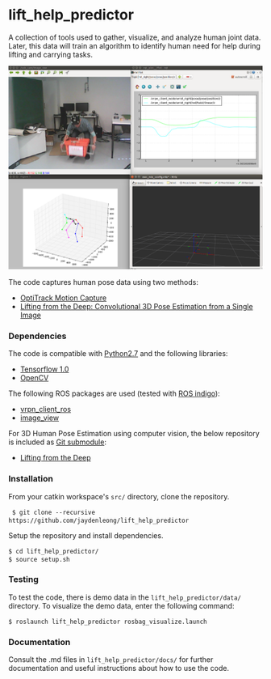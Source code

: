 # lift_help_predictor
A collection of tools used to gather, visualize, and analyze human joint data. Later, this data will train an algorithm to identify human need for help during lifting and carrying tasks.

![](docs/demo.png) 

The code captures human pose data using two methods: 
 - [OptiTrack Motion Capture](https://optitrack.com/)
 - [Lifting from the Deep: Convolutional 3D Pose Estimation from a Single Image](https://arxiv.org/abs/1701.00295)


### Dependencies 
The code is compatible with [Python2.7](https://www.python.org/download/releases/2.7/) and the following libraries:
 - [Tensorflow 1.0](https://www.tensorflow.org/)
 - [OpenCV](http://opencv.org/)

The following ROS packages are used (tested with [ROS indigo]()): 
 - [vrpn_client_ros](http://wiki.ros.org/vrpn_client_ros) 
 - [image_view](http://wiki.ros.org/image_view)
 
For 3D Human Pose Estimation using computer vision, the below repository is included as [Git submodule](https://git-scm.com/book/en/v2/Git-Tools-Submodules): 
   - [Lifting from the Deep](https://github.com/DenisTome/Lifting-from-the-Deep-release) 


### Installation 
From your catkin workspace's ```src/``` directory, clone the repository.  
```
 $ git clone --recursive https://github.com/jaydenleong/lift_help_predictor 
```
Setup the repository and install dependencies. 

```
$ cd lift_help_predictor/
$ source setup.sh
```

### Testing 
To test the code, there is demo data in the ```lift_help_predictor/data/``` directory. To visualize the demo data, enter the following command: 

```
$ roslaunch lift_help_predictor rosbag_visualize.launch
```

### Documentation 
Consult the .md files in ```lift_help_predictor/docs/``` for further documentation and useful instructions about how to use the code. 


